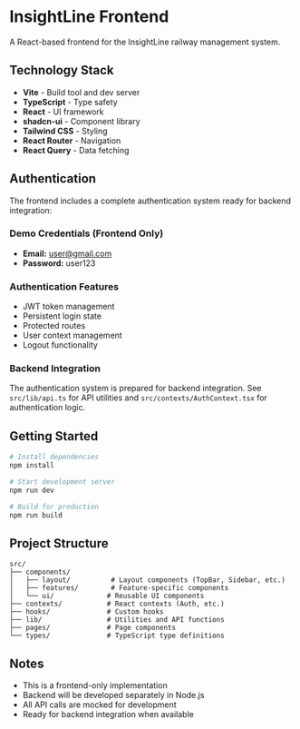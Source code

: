 # InsightLine Frontend

A React-based frontend for the InsightLine railway management system.

## Technology Stack

- **Vite** - Build tool and dev server
- **TypeScript** - Type safety
- **React** - UI framework
- **shadcn-ui** - Component library
- **Tailwind CSS** - Styling
- **React Router** - Navigation
- **React Query** - Data fetching

## Authentication

The frontend includes a complete authentication system ready for backend integration:

### Demo Credentials (Frontend Only)
- **Email:** user@gmail.com
- **Password:** user123

### Authentication Features
- JWT token management
- Persistent login state
- Protected routes
- User context management
- Logout functionality

### Backend Integration
The authentication system is prepared for backend integration. See `src/lib/api.ts` for API utilities and `src/contexts/AuthContext.tsx` for authentication logic.

## Getting Started

```bash
# Install dependencies
npm install

# Start development server
npm run dev

# Build for production
npm run build
```

## Project Structure

```
src/
├── components/
│   ├── layout/          # Layout components (TopBar, Sidebar, etc.)
│   ├── features/        # Feature-specific components
│   └── ui/             # Reusable UI components
├── contexts/           # React contexts (Auth, etc.)
├── hooks/              # Custom hooks
├── lib/                # Utilities and API functions
├── pages/              # Page components
└── types/              # TypeScript type definitions
```

## Notes

- This is a frontend-only implementation
- Backend will be developed separately in Node.js
- All API calls are mocked for development
- Ready for backend integration when available
